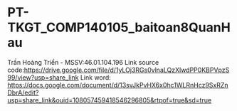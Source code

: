# PT-TKGT_COMP140105_baitoan8QuanHau
Trần Hoàng Triển - MSSV:46.01.104.196 
Link source code:https://drive.google.com/file/d/1yLOj3RGs0vlnaLQzXlwdPP0KBPVpzS99/view?usp=share_link 
Link word: https://docs.google.com/document/d/13svJkPvHX6x0hc1WLRnHcz9SxRZnDbrA/edit?usp=share_link&ouid=108057459418546296805&rtpof=true&sd=true 
